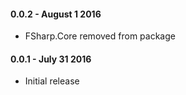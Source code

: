 #### 0.0.2 - August 1 2016
* FSharp.Core removed from package

#### 0.0.1 - July 31 2016
* Initial release
